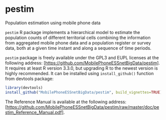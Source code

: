 # pestim
Population estimation using mobile phone data

`pestim` R package implements a hierarchical model to estimate the population counts of different
territorial cells combining the information from aggregated mobile phone data and a population
register or survey data, both at a given time instant and along a sequence of time periods.

`pestim` package is freely available under the GPL3 and EUPL licenses at the following address:
[https://github.com/MobilePhoneESSnetBigData/pestim]. It requires at least R version
3.3.0, but upgrading R to the newest version is highly recommended. It can be installed
using `install_github()` function from devtools package:
```r
library(devtools)
install_github("MobilePhoneESSnetBigData/pestim", build_vignettes=TRUE)
```

The Reference Manual is available at the following address: [https://github.com/MobilePhoneESSnetBigData/pestim/raw/master/doc/pestim_Reference_Manual.pdf].
